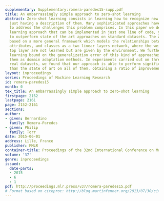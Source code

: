 ```yaml
---
supplementary: Supplementary:romera-paredes15-supp.pdf
title: An embarrassingly simple approach to zero-shot learning
abstract: Zero-shot learning consists in learning how to recognize new concepts by
  just having a description of them. Many sophisticated approaches have been proposed
  to address the challenges this problem comprises. In this paper we describe a zero-shot
  learning approach that can be implemented in just one line of code, yet it is able
  to outperform state of the art approaches on standard datasets. The approach is
  based on a more general framework which models the relationships between features,
  attributes, and classes as a two linear layers network, where the weights of the
  top layer are not learned but are given by the environment. We further provide a
  learning bound on the generalization error of this kind of approaches, by casting
  them as domain adaptation methods. In experiments carried out on three standard
  real datasets, we found that our approach is able to perform significantly better
  than the state of art on all of them, obtaining a ratio of improvement up to 17%.
layout: inproceedings
series: Proceedings of Machine Learning Research
id: romera-paredes15
month: 0
tex_title: An embarrassingly simple approach to zero-shot learning
firstpage: 2152
lastpage: 2161
page: 2152-2161
sections: 
author:
- given: Bernardino
  family: Romera-Paredes
- given: Philip
  family: Torr
date: 2015-06-01
address: Lille, France
publisher: PMLR
container-title: Proceedings of the 32nd International Conference on Machine Learning
volume: '37'
genre: inproceedings
issued:
  date-parts:
  - 2015
  - 6
  - 1
pdf: http://proceedings.mlr.press/v37/romera-paredes15.pdf
# Format based on citeproc: http://blog.martinfenner.org/2013/07/30/citeproc-yaml-for-bibliographies/
---
```

